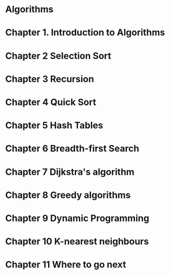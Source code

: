# Algorithms

<Table of Contents>

# Chapter 1. Introduction to Algorithms
# Chapter 2  Selection Sort
# Chapter 3  Recursion
# Chapter 4  Quick Sort
# Chapter 5  Hash Tables
# Chapter 6  Breadth-first Search
# Chapter 7  Dijkstra's algorithm
# Chapter 8  Greedy algorithms
# Chapter 9  Dynamic Programming
# Chapter 10 K-nearest neighbours
# Chapter 11 Where to go next
